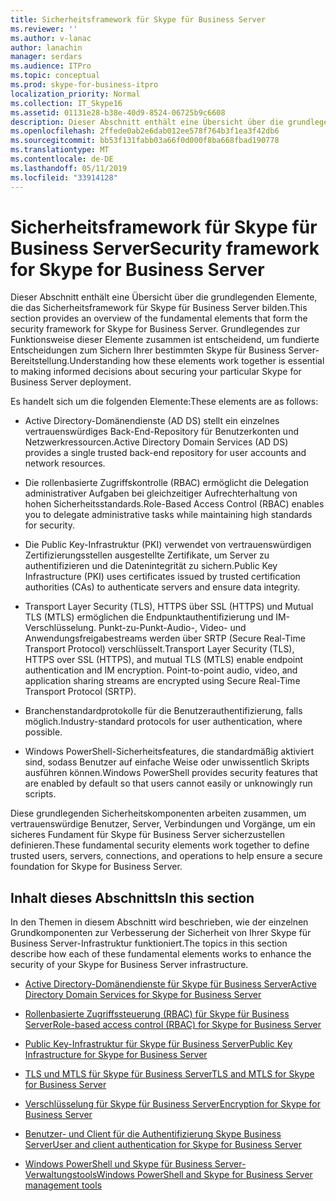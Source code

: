 ```yaml
---
title: Sicherheitsframework für Skype für Business Server
ms.reviewer: ''
ms.author: v-lanac
author: lanachin
manager: serdars
ms.audience: ITPro
ms.topic: conceptual
ms.prod: skype-for-business-itpro
localization_priority: Normal
ms.collection: IT_Skype16
ms.assetid: 01131e28-b38e-40d9-8524-06725b9c6608
description: Dieser Abschnitt enthält eine Übersicht über die grundlegenden Elemente, die das Sicherheitsframework für Skype für Business Server bilden. Grundlegendes zur Funktionsweise dieser Elemente zusammen ist entscheidend, um fundierte Entscheidungen zum Sichern Ihrer bestimmten Skype für Business Server-Bereitstellung.
ms.openlocfilehash: 2ffede0ab2e6dab012ee578f764b3f1ea3f42db6
ms.sourcegitcommit: bb53f131fabb03a66f0d000f8ba668fbad190778
ms.translationtype: MT
ms.contentlocale: de-DE
ms.lasthandoff: 05/11/2019
ms.locfileid: "33914128"
---
```

# <a name="security-framework-for-skype-for-business-server"></a><span data-ttu-id="0a47b-104">Sicherheitsframework für Skype für Business Server</span><span class="sxs-lookup"><span data-stu-id="0a47b-104">Security framework for Skype for Business Server</span></span>
 
<span data-ttu-id="0a47b-105">Dieser Abschnitt enthält eine Übersicht über die grundlegenden Elemente, die das Sicherheitsframework für Skype für Business Server bilden.</span><span class="sxs-lookup"><span data-stu-id="0a47b-105">This section provides an overview of the fundamental elements that form the security framework for Skype for Business Server.</span></span> <span data-ttu-id="0a47b-106">Grundlegendes zur Funktionsweise dieser Elemente zusammen ist entscheidend, um fundierte Entscheidungen zum Sichern Ihrer bestimmten Skype für Business Server-Bereitstellung.</span><span class="sxs-lookup"><span data-stu-id="0a47b-106">Understanding how these elements work together is essential to making informed decisions about securing your particular Skype for Business Server deployment.</span></span>
  
<span data-ttu-id="0a47b-107">Es handelt sich um die folgenden Elemente:</span><span class="sxs-lookup"><span data-stu-id="0a47b-107">These elements are as follows:</span></span>
  
- <span data-ttu-id="0a47b-108">Active Directory-Domänendienste (AD DS) stellt ein einzelnes vertrauenswürdiges Back-End-Repository für Benutzerkonten und Netzwerkressourcen.</span><span class="sxs-lookup"><span data-stu-id="0a47b-108">Active Directory Domain Services (AD DS) provides a single trusted back-end repository for user accounts and network resources.</span></span>
    
- <span data-ttu-id="0a47b-109">Die rollenbasierte Zugriffskontrolle (RBAC) ermöglicht die Delegation administrativer Aufgaben bei gleichzeitiger Aufrechterhaltung von hohen Sicherheitsstandards.</span><span class="sxs-lookup"><span data-stu-id="0a47b-109">Role-Based Access Control (RBAC) enables you to delegate administrative tasks while maintaining high standards for security.</span></span>
    
- <span data-ttu-id="0a47b-110">Die Public Key-Infrastruktur (PKI) verwendet von vertrauenswürdigen Zertifizierungsstellen ausgestellte Zertifikate, um Server zu authentifizieren und die Datenintegrität zu sichern.</span><span class="sxs-lookup"><span data-stu-id="0a47b-110">Public Key Infrastructure (PKI) uses certificates issued by trusted certification authorities (CAs) to authenticate servers and ensure data integrity.</span></span>
    
- <span data-ttu-id="0a47b-p103">Transport Layer Security (TLS), HTTPS über SSL (HTTPS) und Mutual TLS (MTLS) ermöglichen die Endpunktauthentifizierung und IM-Verschlüsselung. Punkt-zu-Punkt-Audio-, Video- und Anwendungsfreigabestreams werden über SRTP (Secure Real-Time Transport Protocol) verschlüsselt.</span><span class="sxs-lookup"><span data-stu-id="0a47b-p103">Transport Layer Security (TLS), HTTPS over SSL (HTTPS), and mutual TLS (MTLS) enable endpoint authentication and IM encryption. Point-to-point audio, video, and application sharing streams are encrypted using Secure Real-Time Transport Protocol (SRTP).</span></span>
    
- <span data-ttu-id="0a47b-113">Branchenstandardprotokolle für die Benutzerauthentifizierung, falls möglich.</span><span class="sxs-lookup"><span data-stu-id="0a47b-113">Industry-standard protocols for user authentication, where possible.</span></span>
    
- <span data-ttu-id="0a47b-114">Windows PowerShell-Sicherheitsfeatures, die standardmäßig aktiviert sind, sodass Benutzer auf einfache Weise oder unwissentlich Skripts ausführen können.</span><span class="sxs-lookup"><span data-stu-id="0a47b-114">Windows PowerShell provides security features that are enabled by default so that users cannot easily or unknowingly run scripts.</span></span>
    
<span data-ttu-id="0a47b-115">Diese grundlegenden Sicherheitskomponenten arbeiten zusammen, um vertrauenswürdige Benutzer, Server, Verbindungen und Vorgänge, um ein sicheres Fundament für Skype für Business Server sicherzustellen definieren.</span><span class="sxs-lookup"><span data-stu-id="0a47b-115">These fundamental security elements work together to define trusted users, servers, connections, and operations to help ensure a secure foundation for Skype for Business Server.</span></span>
  
## <a name="in-this-section"></a><span data-ttu-id="0a47b-116">Inhalt dieses Abschnitts</span><span class="sxs-lookup"><span data-stu-id="0a47b-116">In this section</span></span>

<span data-ttu-id="0a47b-117">In den Themen in diesem Abschnitt wird beschrieben, wie der einzelnen Grundkomponenten zur Verbesserung der Sicherheit von Ihrer Skype für Business Server-Infrastruktur funktioniert.</span><span class="sxs-lookup"><span data-stu-id="0a47b-117">The topics in this section describe how each of these fundamental elements works to enhance the security of your Skype for Business Server infrastructure.</span></span>
  
- [<span data-ttu-id="0a47b-118">Active Directory-Domänendienste für Skype für Business Server</span><span class="sxs-lookup"><span data-stu-id="0a47b-118">Active Directory Domain Services for Skype for Business Server</span></span>](active-directory-domain-services.md)
    
- [<span data-ttu-id="0a47b-119">Rollenbasierte Zugriffssteuerung (RBAC) für Skype für Business Server</span><span class="sxs-lookup"><span data-stu-id="0a47b-119">Role-based access control (RBAC) for Skype for Business Server</span></span>](role-based-access-control-rbac.md)
    
- [<span data-ttu-id="0a47b-120">Public Key-Infrastruktur für Skype für Business Server</span><span class="sxs-lookup"><span data-stu-id="0a47b-120">Public Key Infrastructure for Skype for Business Server</span></span>](public-key-infrastructure-for-skype.md)
    
- [<span data-ttu-id="0a47b-121">TLS und MTLS für Skype für Business Server</span><span class="sxs-lookup"><span data-stu-id="0a47b-121">TLS and MTLS for Skype for Business Server</span></span>](tls-and-mtls.md)
    
- [<span data-ttu-id="0a47b-122">Verschlüsselung für Skype für Business Server</span><span class="sxs-lookup"><span data-stu-id="0a47b-122">Encryption for Skype for Business Server</span></span>](encryption.md)
    
- [<span data-ttu-id="0a47b-123">Benutzer- und Client für die Authentifizierung Skype Business Server</span><span class="sxs-lookup"><span data-stu-id="0a47b-123">User and client authentication for Skype for Business Server</span></span>](user-and-client-authentication.md)
    
- [<span data-ttu-id="0a47b-124">Windows PowerShell und Skype für Business Server-Verwaltungstools</span><span class="sxs-lookup"><span data-stu-id="0a47b-124">Windows PowerShell and Skype for Business Server management tools</span></span>](management-tools.md)
    

